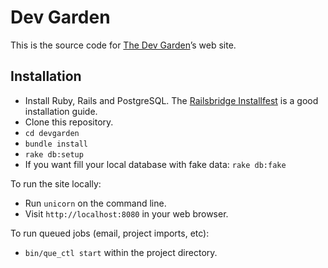 # Dev Garden

This is the source code for [The Dev Garden](http://devgarden.macalester.edu)’s web site.

## Installation

- Install Ruby, Rails and PostgreSQL. The [Railsbridge Installfest](http://docs.railsbridge.org/installfest/) is a good installation guide.
- Clone this repository.
- `cd devgarden`
- `bundle install`
- `rake db:setup`
- If you want fill your local database with fake data: `rake db:fake`

To run the site locally:

- Run `unicorn` on the command line.
- Visit `http://localhost:8080` in your web browser.

To run queued jobs (email, project imports, etc):
- `bin/que_ctl start` within the project directory.
